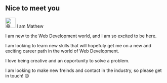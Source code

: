 ## Nice to meet you <picture>
  <source srcset="https://fonts.gstatic.com/s/e/notoemoji/latest/1f604/512.webp" type="image/webp">
  <img src="https://fonts.gstatic.com/s/e/notoemoji/latest/1f604/512.gif" alt="😄" width="32" height="32">
</picture> I am Mathew

I am new to the Web Development world, and I am so excited to be here. 

I am looking to learn new skills that will hopefuly get me on a new and exciting career path in the world of Web Development. 

I love being creative and an opportunity to solve a problem.

I am looking to make new freinds and contact in the industry, so please get in touch! 😊

<!--
**Mathew-Ritchie/Mathew-Ritchie** is a ✨ _special_ ✨ repository because its `README.md` (this file) appears on your GitHub profile.

Here are some ideas to get you started:

- 🔭 I’m currently working on ...
- 🌱 I’m currently learning ...
- 👯 I’m looking to collaborate on ...
- 🤔 I’m looking for help with ...
- 💬 Ask me about ...
- 📫 How to reach me: ...
- 😄 Pronouns: ...
- ⚡ Fun fact: ...
-->
